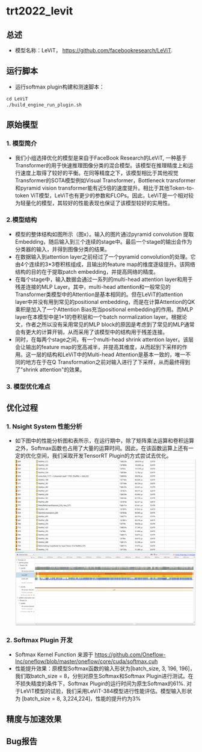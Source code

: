 # trt2022_levit
## 总述
- 模型名称：LeViT， https://github.com/facebookresearch/LeViT. 
## 运行脚本
- 运行softmax plugin构建和测速脚本：
```commandline
cd LeViT 
./build_engine_run_plugin.sh
```
## 原始模型
### 1. 模型简介
- 我们小组选择优化的模型是来自于FaceBook Research的LeViT, 一种基于Transformer的用于快速推理图像分类的混合模型。该模型在推理精度上和运行速度上取得了较好的平衡。在同等精度之下，该模型相比于其他视觉Transformer的SOTA模型例如Visual Transformer，Bottleneck transformer和pyramid vision transformer能有近5倍的速度提升。相比于其他Token-to-token ViT模型，LeViT也有更少的参数和FLOPs。因此，LeViT是一个相对较为轻量化的模型，其较好的性能表现也保证了该模型较好的实用性。
### 2.模型结构
- 模型的整体结构如图所示（图x）。输入的图片通过pyramid convolution 提取Embedding，随后输入到三个连续的stage中。最后一个stage的输出会作为分类器的输入，并得到图像分类的结果。
- 在数据输入到attention layer之前经过了一个pyramid convolution的处理。它由4个连续的3*3卷积核组成，且输出的feature map的维度逐级提升。该网络结构的目的在于提取patch embedding，并提高网络的精度。
- 在每个stage中，输入数据会通过一系列的multi-head attention layer和用于残差连接的MLP Layer。其中，multi-head attention和一般常见的Transformer类模型中的Attention是基本相同的。但在LeViT的attention layer中并没有用到常见的positional embedding，而是在计算Attention的QK乘积是加入了一个Attention Bias充当positional embedding的作用。而MLP layer在本模型中是1*1的卷积层和一个batch normalization layer。根据论文，作者之所以没有采用常见的MLP block的原因是考虑到了常见的MLP通常会有更大的计算开销，从而采用了该模型中的结构用于残差连接。
- 同时，在每两个stage之间，有一个multi-head shrink attention layer。该层会让输出的feature map的宽高减半，并提高其维度，从而起到下采样的作用。这一层的结构和LeViT中的Multi-head Attention是基本一致的，唯一不同的地方在于在Q Transformation之前对输入进行了下采样，从而最终得到了"shrink attention"的效果。
### 3. 模型优化难点

## 优化过程
### 1. Nsight System 性能分析
- 如下图中的性能分析图和表所示，在运行期中，除了矩阵乘法运算和卷积运算之外，Softmax函数也占用了大量的运算时间。因此，在该函数运算上还有一定的优化空间，我们采取开发TensorRT Plugin的方式尝试去优化。
![Nsight system分析结果](imgs/nsys_table.png)
![Nsight fig](imgs/nsys_fig.png)
### 2. Softmax Plugin 开发 
- Softmax Kernel Function 来源于 https://github.com/Oneflow-Inc/oneflow/blob/master/oneflow/core/cuda/softmax.cuh 
- 性能提升效果：原模型Softmax函数的输入形状为[batch_size, 3, 196, 196]，我们取batch_size = 8，分别对原生Softmax和Softmax Plugin进行测试。在不损失精度的条件下，Softmax Plugin的运行时间为原生Softmax的61%. 对于LeViT模型的试验，我们采用LeViT-384模型进行性能评估。模型输入形状为 [batch_size = 8, 3,224,224]，性能的提升约为3%
## 精度与加速效果
## Bug报告

